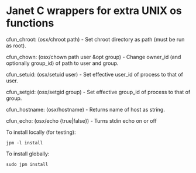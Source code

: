 # Janet C wrappers for extra UNIX os functions

cfun_chroot:
    (osx/chroot path) - Set chroot directory as path (must be run as root).

cfun_chown:
    (osx/chown path user &opt group) - Change owner_id (and optionally
    group_id) of path to user and group.

cfun_setuid:
     (osx/setuid user) - Set effective user_id of process to that of user.

cfun_setgid:
     (osx/setgid group) - Set effective group_id of process to that of group.

cfun_hostname:
     (osx/hostname) - Returns name of host as string.

cfun_echo:
     (osx/echo {true|false}) - Turns stdin echo on or off

To install locally (for testing):

``` shell
jpm -l install
```

To install globally:

```shell
sudo jpm install
```

